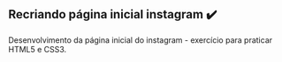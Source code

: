 ## Recriando página inicial instagram ✔️

Desenvolvimento da página inicial do instagram - exercício para praticar HTML5 e CSS3.
